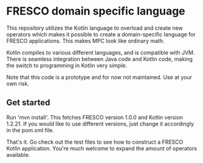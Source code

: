 # FRESCO domain specific language

This repository utilizes the Kotlin language to overload and create new
operators which makes it possible to create a domain-specific language for
FRESCO applications. This makes MPC look like ordinary math.

Kotlin compiles to various different languages, and is compatible with
JVM. There is seamless integration between Java code and Kotlin code, making the
switch to programming in Kotlin very simple.

Note that this code is a prototype and for now not maintained. Use at your own
risk.

## Get started

Run 'mvn install'. This fetches FRESCO version 1.0.0 and Kotlin version
1.2.21. If you would like to use different versions, just change it accordingly
in the pom.xml file.

That's it. Go check out the test files to see how to construct a FRESCO Kotlin
application. You're much welcome to expand the amount of operators available. 